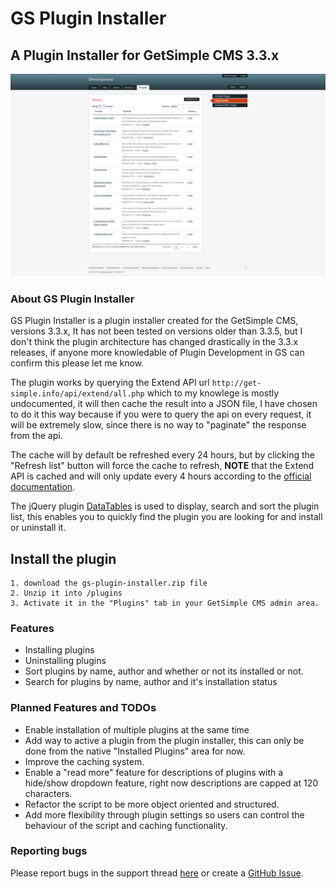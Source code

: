 # GS Plugin Installer
## A Plugin Installer for GetSimple CMS 3.3.x


![Screenshot](/assets/screenshot.png)


### About GS Plugin Installer

GS Plugin Installer is a plugin installer created for the GetSimple CMS, versions 3.3.x, It has not been tested on versions older than 3.3.5, but I don't think the plugin architecture has changed drastically in the 3.3.x releases, if anyone more knowledable of Plugin Development in GS can confirm this please let me know.


The plugin works by querying the Extend API url ```http://get-simple.info/api/extend/all.php``` which to my knowlege is mostly undocumented, it will then cache the result into a JSON file, I have chosen to do it this way because if you were to query the api on every request, it will be extremely slow, since there is no way to "paginate" the response from the api.


The cache will by default be refreshed every 24 hours, but by clicking the "Refresh list" button will force the cache to refresh, __NOTE__ that the Extend API is cached and will only update every 4 hours according to the [official documentation](http://get-simple.info/wiki/plugins:extend_api#extend_api_limitations).


The jQuery plugin [DataTables](http://datatables.net/) is used to display, search and sort the plugin list, this enables you to quickly find the plugin you are looking for and install or uninstall it.


## Install the plugin

```
1. download the gs-plugin-installer.zip file
2. Unzip it into /plugins
3. Activate it in the "Plugins" tab in your GetSimple CMS admin area.
```


### Features

- Installing plugins
- Uninstalling plugins
- Sort plugins by name, author and whether or not its installed or not.
- Search for plugins by name, author and it's installation status


### Planned Features and TODOs

- Enable installation of multiple plugins at the same time
- Add way to active a plugin from the plugin installer, this can only be done from the native "Installed Plugins" area for now.
- Improve the caching system.
- Enable a "read more" feature for descriptions of plugins with a hide/show dropdown feature, right now descriptions are capped at 120 characters.
- Refactor the script to be more object oriented and structured.
- Add more flexibility through plugin settings so users can control the behaviour of the script and caching functionality.


### Reporting bugs

Please report bugs in the support thread [here]() or create a [GitHub Issue](https://github.com/HelgeSverre/gs-plugin-installer/issues).